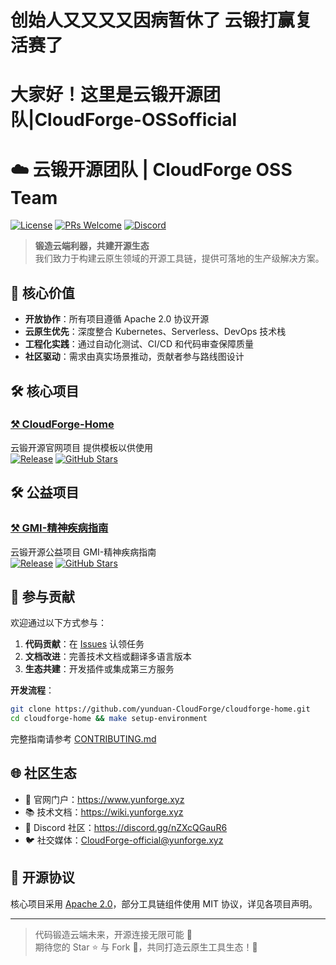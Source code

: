 # 创始人又又又又因病暂休了 云锻打赢复活赛了
# 大家好！这里是云锻开源团队|CloudForge-OSSofficial
# ☁️ 云锻开源团队 | CloudForge OSS Team

[![License](https://img.shields.io/badge/License-Apache_2.0-blue.svg)](LICENSE)
[![PRs Welcome](https://img.shields.io/badge/PRs-welcome-brightgreen.svg)](CONTRIBUTING.md)
[![Discord](https://img.shields.io/discord/your-discord-channel-id)](https://discord.com/invite/nZXcQGauR6)

> **锻造云端利器，共建开源生态**  
> 我们致力于构建云原生领域的开源工具链，提供可落地的生产级解决方案。

## 🌟 核心价值
- **开放协作**：所有项目遵循 Apache 2.0 协议开源
- **云原生优先**：深度整合 Kubernetes、Serverless、DevOps 技术栈
- **工程化实践**：通过自动化测试、CI/CD 和代码审查保障质量 
- **社区驱动**：需求由真实场景推动，贡献者参与路线图设计

## 🛠️ 核心项目

### [⚒️ CloudForge-Home](https://github.com/yunduan-CloudForge/cloudforge-home)
云锻开源官网项目 提供模板以供使用  
[![Release](https://img.shields.io/github/v/release/yunduan-CloudForge/cloudforge-home)](https://github.com/yunduan-CloudForge/cloudforge-home/releases)
[![GitHub Stars](https://img.shields.io/github/stars/yunduan-CloudForge/cloudforge-home)](https://github.com/yunduan-CloudForge/cloudforge-home/stargazers)

## 🛠️ 公益项目

### [⚒️ GMI-精神疾病指南](https://github.com/yunduan-CloudForge/GMI)
云锻开源公益项目 GMI-精神疾病指南  
[![Release](https://img.shields.io/github/v/release/yunduan-CloudForge/GMI)](https://github.com/yunduan-CloudForge/GMI)
[![GitHub Stars](https://img.shields.io/github/stars/yunduan-CloudForge/GMI)](https://github.com/yunduan-CloudForge/GMI)

## 🤝 参与贡献
欢迎通过以下方式参与：
1. **代码贡献**：在 [Issues](https://github.com/yunduan-CloudForge/cloudforge-home/issues) 认领任务
2. **文档改进**：完善技术文档或翻译多语言版本
3. **生态共建**：开发插件或集成第三方服务

**开发流程**：
```bash
git clone https://github.com/yunduan-CloudForge/cloudforge-home.git
cd cloudforge-home && make setup-environment
```
完整指南请参考 [CONTRIBUTING.md](CONTRIBUTING.md)

## 🌐 社区生态
- 🏢 官网门户：https://www.yunforge.xyz
- 📚 技术文档：https://wiki.yunforge.xyz
- 💬 Discord 社区：https://discord.gg/nZXcQGauR6
- 🐦 社交媒体：[CloudForge-official@yunforge.xyz](mailto:CloudForge-official@yunforge.xyz)

## 📜 开源协议
核心项目采用 [Apache 2.0](LICENSE)，部分工具链组件使用 MIT 协议，详见各项目声明。

---

> 代码锻造云端未来，开源连接无限可能 🔨  
> 期待您的 Star ⭐ 与 Fork 🍴，共同打造云原生工具生态！🚀
